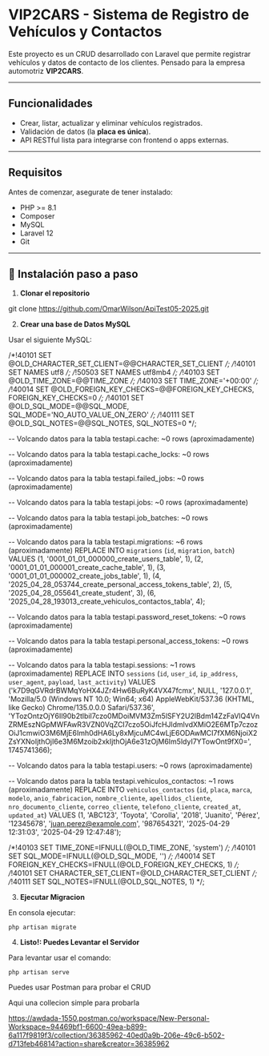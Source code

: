 # VIP2CARS - Sistema de Registro de Vehículos y Contactos

Este proyecto es un CRUD desarrollado con Laravel que permite registrar vehículos y datos de contacto de los clientes. Pensado para la empresa automotriz **VIP2CARS**.

---

## Funcionalidades

- Crear, listar, actualizar y eliminar vehículos registrados.
- Validación de datos (la **placa es única**).
- API RESTful lista para integrarse con frontend o apps externas.

---

## Requisitos

Antes de comenzar, asegurate de tener instalado:

- PHP >= 8.1
- Composer
- MySQL
- Laravel 12
- Git 

---

## 🚀 Instalación paso a paso

1. **Clonar el repositorio**

git clone https://github.com/OmarWilson/ApiTest05-2025.git

2. **Crear una base de Datos MySQL**

Usar el siguiente MySQL:


/*!40101 SET @OLD_CHARACTER_SET_CLIENT=@@CHARACTER_SET_CLIENT */;
/*!40101 SET NAMES utf8 */;
/*!50503 SET NAMES utf8mb4 */;
/*!40103 SET @OLD_TIME_ZONE=@@TIME_ZONE */;
/*!40103 SET TIME_ZONE='+00:00' */;
/*!40014 SET @OLD_FOREIGN_KEY_CHECKS=@@FOREIGN_KEY_CHECKS, FOREIGN_KEY_CHECKS=0 */;
/*!40101 SET @OLD_SQL_MODE=@@SQL_MODE, SQL_MODE='NO_AUTO_VALUE_ON_ZERO' */;
/*!40111 SET @OLD_SQL_NOTES=@@SQL_NOTES, SQL_NOTES=0 */;

-- Volcando datos para la tabla testapi.cache: ~0 rows (aproximadamente)

-- Volcando datos para la tabla testapi.cache_locks: ~0 rows (aproximadamente)

-- Volcando datos para la tabla testapi.failed_jobs: ~0 rows (aproximadamente)

-- Volcando datos para la tabla testapi.jobs: ~0 rows (aproximadamente)

-- Volcando datos para la tabla testapi.job_batches: ~0 rows (aproximadamente)

-- Volcando datos para la tabla testapi.migrations: ~6 rows (aproximadamente)
REPLACE INTO `migrations` (`id`, `migration`, `batch`) VALUES
	(1, '0001_01_01_000000_create_users_table', 1),
	(2, '0001_01_01_000001_create_cache_table', 1),
	(3, '0001_01_01_000002_create_jobs_table', 1),
	(4, '2025_04_28_053744_create_personal_access_tokens_table', 2),
	(5, '2025_04_28_055641_create_student', 3),
	(6, '2025_04_28_193013_create_vehiculos_contactos_tabla', 4);

-- Volcando datos para la tabla testapi.password_reset_tokens: ~0 rows (aproximadamente)

-- Volcando datos para la tabla testapi.personal_access_tokens: ~0 rows (aproximadamente)

-- Volcando datos para la tabla testapi.sessions: ~1 rows (aproximadamente)
REPLACE INTO `sessions` (`id`, `user_id`, `ip_address`, `user_agent`, `payload`, `last_activity`) VALUES
	('k7D9qGVRdrBWMqYoHX4JZr4Hw6BuRyK4VX47fcmx', NULL, '127.0.0.1', 'Mozilla/5.0 (Windows NT 10.0; Win64; x64) AppleWebKit/537.36 (KHTML, like Gecko) Chrome/135.0.0.0 Safari/537.36', 'YTozOntzOjY6Il90b2tlbiI7czo0MDoiMVM3Zm5lSFY2U2lBdm14ZzFaVlQ4VnZRMEszNGpMWFAwR3VZN0VqZCI7czo5OiJfcHJldmlvdXMiO2E6MTp7czozOiJ1cmwiO3M6MjE6Imh0dHA6Ly8xMjcuMC4wLjE6ODAwMCI7fXM6NjoiX2ZsYXNoIjthOjI6e3M6Mzoib2xkIjthOjA6e31zOjM6Im5ldyI7YTowOnt9fX0=', 1745741366);

-- Volcando datos para la tabla testapi.users: ~0 rows (aproximadamente)

-- Volcando datos para la tabla testapi.vehiculos_contactos: ~1 rows (aproximadamente)
REPLACE INTO `vehiculos_contactos` (`id`, `placa`, `marca`, `modelo`, `anio_fabricacion`, `nombre_cliente`, `apellidos_cliente`, `nro_documento_cliente`, `correo_cliente`, `telefono_cliente`, `created_at`, `updated_at`) VALUES
	(1, 'ABC123', 'Toyota', 'Corolla', '2018', 'Juanito', 'Pérez', '12345678', 'juan.perez@example.com', '987654321', '2025-04-29 12:31:03', '2025-04-29 12:47:48');

/*!40103 SET TIME_ZONE=IFNULL(@OLD_TIME_ZONE, 'system') */;
/*!40101 SET SQL_MODE=IFNULL(@OLD_SQL_MODE, '') */;
/*!40014 SET FOREIGN_KEY_CHECKS=IFNULL(@OLD_FOREIGN_KEY_CHECKS, 1) */;
/*!40101 SET CHARACTER_SET_CLIENT=@OLD_CHARACTER_SET_CLIENT */;
/*!40111 SET SQL_NOTES=IFNULL(@OLD_SQL_NOTES, 1) */;


3. **Ejecutar Migracion**

En consola ejecutar:

    php artisan migrate

4. **Listo!: Puedes Levantar el Servidor**

Para levantar usar el comando:

    php artisan serve

Puedes usar Postman para probar el CRUD

Aqui una collecion simple para probarla

https://awdada-1550.postman.co/workspace/New-Personal-Workspace~94469bf1-6600-49ea-b899-6a117f9819f3/collection/36385962-40ed0a9b-206e-49c6-b502-d713feb46814?action=share&creator=36385962


